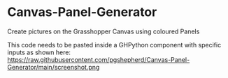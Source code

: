# Canvas-Panel-Generator
Create pictures on the Grasshopper Canvas using coloured Panels

This code needs to be pasted inside a GHPython component
with specific inputs as shown here:
https://raw.githubusercontent.com/pgshepherd/Canvas-Panel-Generator/main/screenshot.png
